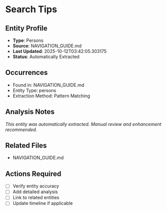# Search Tips

## Entity Profile
- **Type**: Persons
- **Source**: NAVIGATION_GUIDE.md
- **Last Updated**: 2025-10-12T03:42:05.303175
- **Status**: Automatically Extracted

## Occurrences
- Found in: NAVIGATION_GUIDE.md
- Entity Type: persons
- Extraction Method: Pattern Matching

## Analysis Notes
*This entity was automatically extracted. Manual review and enhancement recommended.*

## Related Files
- NAVIGATION_GUIDE.md

## Actions Required
- [ ] Verify entity accuracy
- [ ] Add detailed analysis
- [ ] Link to related entities
- [ ] Update timeline if applicable
